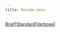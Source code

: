 ```yaml
---
title: Resume menu
---
```


[Brief](resume_brief.md)|[Standard](resume.md)|[Verbose](resume_verbose.md)|
